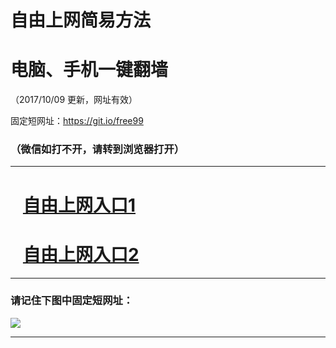 ﻿# 自由上网简易方法

# 电脑、手机一键翻墙

（2017/10/09 更新，网址有效）

固定短网址：https://git.io/free99

### （微信如打不开，请转到浏览器打开）


***





# &nbsp;&nbsp; <a href="http://ft3212921307.fwq-tz-1001.info/fwqtz01.html?t=100900123958 " target="_blank">自由上网入口1</a>
# &nbsp;&nbsp; <a href="http://ft2153212365.fwq-tz-1002.info/fwqtz02.html?t=10090015009 " target="_blank">自由上网入口2</a>
***

### 请记住下图中固定短网址：

<img src="https://s3-us-west-2.amazonaws.com/fwq-1001/yjfq-20170905okok.png" /> 


***

